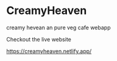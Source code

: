 # CreamyHeaven
creamy hevean an pure veg cafe webapp

Checkout the live website

https://creamyheaven.netlify.app/
